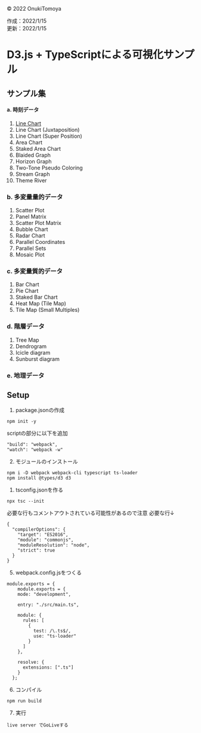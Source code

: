 ©︎ 2022 OnukiTomoya  

作成：2022/1/15  
更新：2022/1/15  


# D3.js + TypeScriptによる可視化サンプル

## サンプル集
#### a. 時刻データ
1. [Line Chart](./1a_LineChart)
2. Line Chart (Juxtaposition)
3. Line Chart (Super Position)
4. Area Chart
5. Staked Area Chart
6. Blaided Graph
7. Horizon Graph
8. Two-Tone Pseudo Coloring
9. Stream Graph
10. Theme River

### b. 多変量量的データ 
1. Scatter Plot
2. Panel Matrix
3. Scatter Plot Matrix
4. Bubble Chart
5. Radar Chart
6. Parallel Coordinates
7. Parallel Sets
8. Mosaic Plot

### c. 多変量質的データ
1. Bar Chart
2. Pie Chart
3. Staked Bar Chart
4. Heat Map (Tile Map)
5. Tile Map (Small Multiples)

### d. 階層データ
1. Tree Map
2. Dendrogram
3. Icicle diagram
4. Sunburst diagram

### e. 地理データ


## Setup
1. package.jsonの作成
```
npm init -y
```
scriptの部分に以下を追加  
```
"build": "webpack",
"watch": "webpack -w"
```

2. モジュールのインストール
```
npm i -D webpack webpack-cli typescript ts-loader
npm install @types/d3 d3
```

1. tsconfig.jsonを作る
```
npx tsc --init
```
必要な行もコメントアウトされている可能性があるので注意
必要な行↓
```
{
  "compilerOptions": {
    "target": "ES2016",
    "module": "commonjs",
    "moduleResolution": "node",
    "strict": true
  }
}
```

5. webpack.config.jsをつくる
```
module.exports = {
    module.exports = {
    mode: "development",
  
    entry: "./src/main.ts",
  
    module: {
      rules: [
        {
          test: /\.ts$/,
          use: "ts-loader"
        }
      ]
    },

    resolve: {
      extensions: [".ts"]
    }
  };
```

6. コンパイル
```
npm run build
```

7. 実行
```
live server でGoLiveする
```